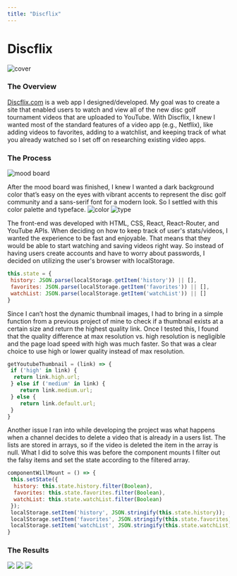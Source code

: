 ```yaml
---
title: "Discflix"
---
```


# Discflix
![cover](https://res.cloudinary.com/dkutta9yu/image/upload/v1523191274/heyimnelson/discflix-project-1.png)
### The Overview

[Discflix.com](https://Discflix.com) is a web app I designed/developed. My goal was to create a site that enabled users to watch and view all    of the new disc golf tournament videos that are uploaded to YouTube. With Discflix, I knew I wanted most of the standard features of a video app (e.g., Netflix), like adding videos to favorites,    adding to a watchlist, and keeping track of what you already watched so I set off on researching existing video apps.

### The Process
![mood board](https://res.cloudinary.com/dkutta9yu/image/upload/v1523191274/heyimnelson/discflix-project-2.jpg)

After the mood board was finished, I knew I wanted a dark background color that’s easy on the eyes with vibrant accents to represent the disc golf community and a sans-serif font for a modern look. So I settled with this color palette and typeface.
<span class="portfolio-img-wrapper-2">
![color](https://res.cloudinary.com/dkutta9yu/image/upload/v1523191271/heyimnelson/discflix-project-3.jpg)
![type](https://res.cloudinary.com/dkutta9yu/image/upload/v1523191272/heyimnelson/discflix-project-4.jpg)
</span>

The front-end was developed with HTML, CSS, React, React-Router, and YouTube APIs. When deciding on how to keep track of user's stats/videos, I wanted the experience to be fast and enjoyable. That means that they would be able to start watching and saving videos right way. So instead of having users create accounts and have to worry about passwords, I decided on utilizing the user's browser with localStorage.

```javascript
this.state = {
 history: JSON.parse(localStorage.getItem('history')) || [],
 favorites: JSON.parse(localStorage.getItem('favorites')) || [],
 watchList: JSON.parse(localStorage.getItem('watchList')) || []
}
```
Since I can’t host the dynamic thumbnail images, I had to bring in a simple function from a previous project of mine to check if a thumbnail exists at a certain size and return the highest quality link. Once I tested this, I found that the quality difference at max resolution vs. high resolution is negligible and the page load speed with high was much faster. So that was a clear choice to use high or lower quality instead of max resolution.

```javascript
getYoutubeThumbnail = (link) => {
 if ('high' in link) {
  return link.high.url;
 } else if ('medium' in link) {
    return link.medium.url;
 } else {
    return link.default.url;
 }
}
```
Another issue I ran into while developing the project was what happens when a channel decides to delete a video that is already in a users list. The lists are stored in arrays, so if the video is deleted the item in the array is null. What I did to solve this was before the component mounts I filter out the falsy items and set the state according to the filtered array.

```javascript
componentWillMount = () => {
 this.setState({
  history: this.state.history.filter(Boolean),
  favorites: this.state.favorites.filter(Boolean),
  watchList: this.state.watchList.filter(Boolean)
 });
 localStorage.setItem('history', JSON.stringify(this.state.history));
 localStorage.setItem('favorites', JSON.stringify(this.state.favorites));
 localStorage.setItem('watchList', JSON.stringify(this.state.watchList));
}
```

### The Results
![](http://res.cloudinary.com/dkutta9yu/image/upload/v1523191272/heyimnelson/discflix-project-5.jpg)
<span class="portfolio-img-wrapper-2">
![](https://res.cloudinary.com/dkutta9yu/image/upload/v1523191273/heyimnelson/discflix-project-6.jpg)
![](https://res.cloudinary.com/dkutta9yu/image/upload/v1523191272/heyimnelson/discflix-project-7.jpg)
</span>